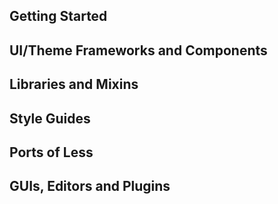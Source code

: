 ## Getting Started


## UI/Theme Frameworks and Components


## Libraries and Mixins


## Style Guides


## Ports of Less


## GUIs, Editors and Plugins

